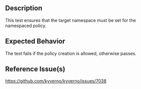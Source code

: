 ## Description

This test ensures that the target namespace must be set for the namespaced policy.

## Expected Behavior

The test fails if the policy creation is allowed, otherwise passes.


## Reference Issue(s)

https://github.com/kyverno/kyverno/issues/7038